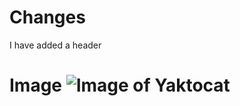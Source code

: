 # Changes
 I have added a header
# Image ![Image of Yaktocat](https://octodex.github.com/images/yaktocat.png)    
